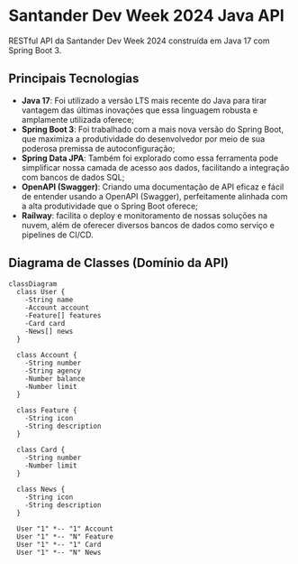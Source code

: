 # Santander Dev Week 2024 Java API

RESTful API da Santander Dev Week 2024 construída em Java 17 com Spring Boot 3.

## Principais Tecnologias
- **Java 17**: Foi utilizado a versão LTS mais recente do Java para tirar vantagem das últimas inovações que essa linguagem robusta e amplamente utilizada oferece;
- **Spring Boot 3**: Foi trabalhado com a mais nova versão do Spring Boot, que maximiza a produtividade do desenvolvedor por meio de sua poderosa premissa de autoconfiguração;
- **Spring Data JPA**: Também foi explorado como essa ferramenta pode simplificar nossa camada de acesso aos dados, facilitando a integração com bancos de dados SQL;
- **OpenAPI (Swagger)**: Criando uma documentação de API eficaz e fácil de entender usando a OpenAPI (Swagger), perfeitamente alinhada com a alta produtividade que o Spring Boot oferece;
- **Railway**: facilita o deploy e monitoramento de nossas soluções na nuvem, além de oferecer diversos bancos de dados como serviço e pipelines de CI/CD.

## Diagrama de Classes (Domínio da API)

```mermaid
classDiagram
  class User {
    -String name
    -Account account
    -Feature[] features
    -Card card
    -News[] news
  }

  class Account {
    -String number
    -String agency
    -Number balance
    -Number limit
  }

  class Feature {
    -String icon
    -String description
  }

  class Card {
    -String number
    -Number limit
  }

  class News {
    -String icon
    -String description
  }

  User "1" *-- "1" Account
  User "1" *-- "N" Feature
  User "1" *-- "1" Card
  User "1" *-- "N" News
```
